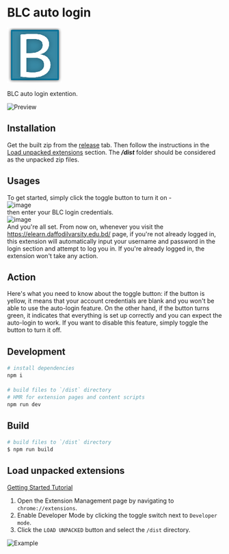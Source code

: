 # BLC auto login

![logo](/src/assets/icons/icon128.png)

BLC auto login extention.

![Preview](https://user-images.githubusercontent.com/43641536/227714912-f2fb693d-8b4d-4f26-8013-15a9eddb2203.gif)


## Installation

Get the built zip from the [release](https://github.com/biplobsd/blc-auto-login/releases/latest) tab. Then follow the instructions in the [Load unpacked extensions](#load-unpacked-extensions) section. The **_/dist_** folder should be considered as the unpacked zip files.

## Usages
To get started, simply click the toggle button to turn it on - <br>
![image](https://user-images.githubusercontent.com/43641536/227714368-d9806131-87d5-49ee-844a-e2502360fa35.png)
<br>then enter your BLC login credentials.<br>
![image](https://user-images.githubusercontent.com/43641536/227714335-8925fec5-82c8-4606-b9ee-16fef9d9c8a3.png)
<br>
And you're all set. From now on, whenever you visit the https://elearn.daffodilvarsity.edu.bd/ page, if you're not already logged in, this extension will automatically input your username and password in the login section and attempt to log you in. If you're already logged in, the extension won't take any action.

## Action
Here's what you need to know about the toggle button: if the button is yellow, it means that your account credentials are blank and you won't be able to use the auto-login feature. On the other hand, if the button turns green, it indicates that everything is set up correctly and you can expect the auto-login to work. If you want to disable this feature, simply toggle the button to turn it off.

## Development

```bash
# install dependencies
npm i

# build files to `/dist` directory
# HMR for extension pages and content scripts
npm run dev
```

## Build

```bash
# build files to `/dist` directory
$ npm run build
```

## Load unpacked extensions

[Getting Started Tutorial](https://developer.chrome.com/docs/extensions/mv3/getstarted/)

1. Open the Extension Management page by navigating to `chrome://extensions`.
2. Enable Developer Mode by clicking the toggle switch next to `Developer mode`.
3. Click the `LOAD UNPACKED` button and select the `/dist` directory.

![Example](https://wd.imgix.net/image/BhuKGJaIeLNPW9ehns59NfwqKxF2/vOu7iPbaapkALed96rzN.png?auto=format&w=571)
